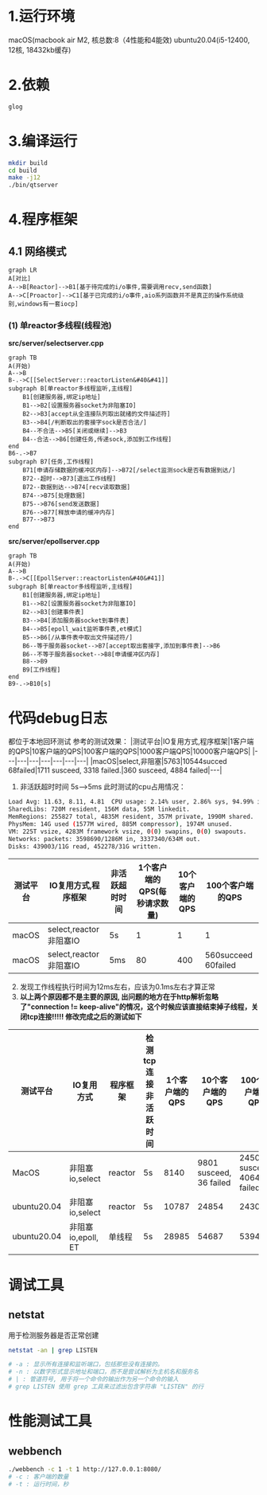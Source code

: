 # 1.运行环境
macOS(macbook air M2,   核总数:8（4性能和4能效)
ubuntu20.04(i5-12400, 12核, 18432kb缓存)

# 2.依赖
```bash
glog
```

# 3.编译运行
```bash
mkdir build
cd build
make -j12
./bin/qtserver
```
# 4.程序框架
## 4.1 网络模式
```mermaid
graph LR
A[对比]
A-->B[Reactor]-->B1[基于待完成的i/o事件,需要调用recv,send函数]
A-->C[Proactor]-->C1[基于已完成的i/o事件,aio系列函数并不是真正的操作系统级别,windows有一套iocp]
```

### (1) 单reactor多线程(线程池)
**src/server/selectserver.cpp**
```mermaid
graph TB
A(开始)
A-->B
B-.->C[[SelectServer::reactorListen&#40&#41]]
subgraph B[单reactor多线程监听,主线程]
    B1[创建服务器,绑定ip地址]
    B1-->B2[设置服务器socket为非阻塞IO]
    B2-->B3[accept从全连接队列取出就绪的文件描述符]
    B3-->B4[/判断取出的套接字sock是否合法/]
    B4--不合法-->B5[关闭或继续]-->B3
    B4--合法-->B6[创建任务,传递sock,添加到工作线程]
end
B6-.->B7
subgraph B7[任务,工作线程]
    B71[申请存储数据的缓冲区内存]-->B72[/select监测sock是否有数据到达/]
    B72--超时-->B73[退出工作线程]
    B72--数据到达-->B74[recv读取数据]
    B74-->B75[处理数据]
    B75-->B76[send发送数据]
    B76-->B77[释放申请的缓冲内存]
    B77-->B73
end
```

**src/server/epollserver.cpp**
```mermaid
graph TB
A(开始)
A-->B
B-.->C[[EpollServer::reactorListen&#40&#41]]
subgraph B[单reactor多线程监听,主线程]
    B1[创建服务器,绑定ip地址]
    B1-->B2[设置服务器socket为非阻塞IO]
    B2-->B3[创建事件表]
    B3-->B4[添加服务器socket到事件表]
    B4-->B5[epoll_wait监听事件表,et模式]
    B5-->B6[/从事件表中取出文件描述符/]
    B6--等于服务器socket-->B7[accept取出套接字,添加到事件表]-->B6
    B6--不等于服务器socket-->B8[申请缓冲区内存]
    B8-->B9
    B9[工作线程]
end
B9-.->B10[s]
```



# 代码debug日志
都位于本地回环测试
参考的测试效果：
|测试平台|IO复用方式,程序框架|1客户端的QPS|10客户端的QPS|100客户端的QPS|1000客户端QPS|10000客户端QPS|
|---|---|---|---|---|---|---|
|macOS|select,非阻塞|5763|10544succed 68failed|1711 susceed, 3318 failed.|360 susceed, 4884 failed|---|
1. 非活跃超时时间 5s-->5ms
此时测试的cpu占用情况：
```bash
Load Avg: 11.63, 8.11, 4.81  CPU usage: 2.14% user, 2.86% sys, 94.99% idle
SharedLibs: 720M resident, 156M data, 55M linkedit.
MemRegions: 255827 total, 4835M resident, 357M private, 1990M shared.
PhysMem: 14G used (1577M wired, 885M compressor), 1974M unused.
VM: 225T vsize, 4283M framework vsize, 0(0) swapins, 0(0) swapouts.
Networks: packets: 3598690/1286M in, 3337340/634M out.
Disks: 439003/11G read, 452278/31G written.
```
|测试平台|IO复用方式,程序框架| 非活跃超时时间      | 1个客户端的QPS(每秒请求数量) |10个客户端的QPS | 100个客户端的QPS |
|---|---| -------- | -------- |-------- |-------- |
|macOS|select,reactor非阻塞IO| 5s      |    1    | 1 | 1 |
|macOS|select,reactor非阻塞IO| 5ms   |    80     | 400| 560succeed 60failed |

2. 发现工作线程执行时间为12ms左右，应该为0.1ms左右才算正常
3. **以上两个原因都不是主要的原因, 出问题的地方在于http解析忽略了"connection != keep-alive"的情况，这个时候应该直接结束掉子线程，关闭tcp连接!!!!! 修改完成之后的测试如下**


| 测试平台 | IO复用方式 | 程序框架 | 检测tcp连接非活跃时间 | 1个客户端的QPS | 10个客户端的QPS | 100个客户端的QPS | 1000个客户端的QPS | 10000个客户端的QPS |
| -------- | ---------- | -------- | --------------------- | -------------- | --------------- | ---------------- | ----------------- | -- |
| MacOS        | 非阻塞io,select          | reactor        | 5s                     | 8140              | 9801 susceed, 36 failed               | 2450 susceed, 4064 failed                | 58 susceed, 18382 failed                 |
|ubuntu20.04|非阻塞io,select|reactor|5s|10787|24854|24305|25547|24491|
|ubuntu20.04|非阻塞io,epoll, ET|单线程|5s|28985|54687|53943|54378|72287|

# 调试工具
##  netstat
用于检测服务器是否正常创建
```bash
netstat -an | grep LISTEN

# -a : 显示所有连接和监听端口，包括那些没有连接的。
# -n : 以数字形式显示地址和端口，而不是尝试解析为主机名和服务名
# | : 管道符号, 用于将一个命令的输出作为另一个命令的输入
# grep LISTEN 使用 grep 工具来过滤出包含字符串 "LISTEN" 的行
```

# 性能测试工具

##  webbench
```bash
./webbench -c 1 -t 1 http://127.0.0.1:8080/
# -c : 客户端的数量
# -t : 运行时间，秒
```